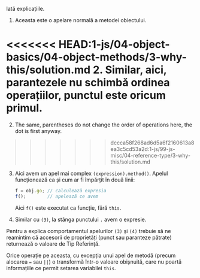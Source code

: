 
Iată explicațiile.

1. Aceasta este o apelare normală a metodei obiectului.

<<<<<<< HEAD:1-js/04-object-basics/04-object-methods/3-why-this/solution.md
2. Similar, aici, parantezele nu schimbă ordinea operațiilor, punctul este oricum primul.
=======
2. The same, parentheses do not change the order of operations here, the dot is first anyway.
>>>>>>> dccca58f268ad6d5a6f2160613a8ea3c5cd53a2d:1-js/99-js-misc/04-reference-type/3-why-this/solution.md

3. Aici avem un apel mai complex `(expression).method()`. Apelul funcționează ca și cum ar fi împărțit în două linii:

    ```js no-beautify
    f = obj.go; // calculează expresia
    f();        // apelează ce avem
    ```

    Aici `f()` este executat ca funcție, fără `this`.

4. Similar cu `(3)`, la stânga punctului `.` avem o expresie.

Pentru a explica comportamentul apelurilor `(3)` și `(4)` trebuie să ne reamintim că accesorii de proprietăți (punct sau paranteze pătrate) returnează o valoare de Tip Referință.  

Orice operație pe aceasta, cu excepția unui apel de metodă (precum alocarea `=` sau `||`) o transformă într-o valoare obișnuită, care nu poartă informațiile ce permit setarea variabilei `this`.
